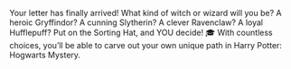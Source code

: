 Your letter has finally arrived! What kind of witch or wizard will you be? A heroic Gryffindor? A cunning Slytherin? A clever Ravenclaw? A loyal Hufflepuff? Put on the Sorting Hat, and YOU decide! 🎓 With countless choices, you’ll be able to carve out your own unique path in Harry Potter: Hogwarts Mystery.

